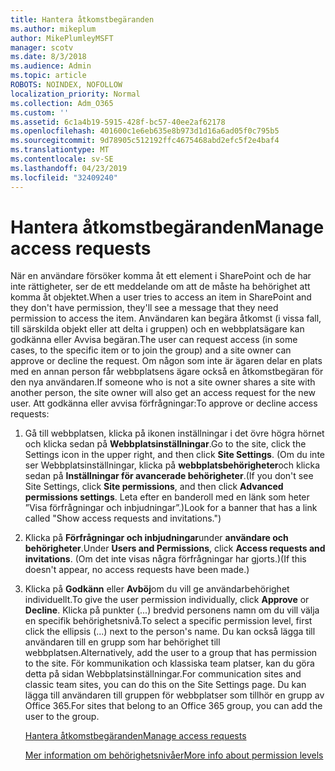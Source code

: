 ```yaml
---
title: Hantera åtkomstbegäranden
ms.author: mikeplum
author: MikePlumleyMSFT
manager: scotv
ms.date: 8/3/2018
ms.audience: Admin
ms.topic: article
ROBOTS: NOINDEX, NOFOLLOW
localization_priority: Normal
ms.collection: Adm_O365
ms.custom: ''
ms.assetid: 6c1a4b19-5915-428f-bc57-40ee2af62178
ms.openlocfilehash: 401600c1e6eb635e8b973d1d16a6ad05f0c795b5
ms.sourcegitcommit: 9d78905c512192ffc4675468abd2efc5f2e4baf4
ms.translationtype: MT
ms.contentlocale: sv-SE
ms.lasthandoff: 04/23/2019
ms.locfileid: "32409240"
---
```

# <a name="manage-access-requests"></a><span data-ttu-id="f4716-102">Hantera åtkomstbegäranden</span><span class="sxs-lookup"><span data-stu-id="f4716-102">Manage access requests</span></span>

<span data-ttu-id="f4716-103">När en användare försöker komma åt ett element i SharePoint och de har inte rättigheter, ser de ett meddelande om att de måste ha behörighet att komma åt objektet.</span><span class="sxs-lookup"><span data-stu-id="f4716-103">When a user tries to access an item in SharePoint and they don't have permission, they'll see a message that they need permission to access the item.</span></span> <span data-ttu-id="f4716-104">Användaren kan begära åtkomst (i vissa fall, till särskilda objekt eller att delta i gruppen) och en webbplatsägare kan godkänna eller Avvisa begäran.</span><span class="sxs-lookup"><span data-stu-id="f4716-104">The user can request access (in some cases, to the specific item or to join the group) and a site owner can approve or decline the request.</span></span> <span data-ttu-id="f4716-105">Om någon som inte är ägaren delar en plats med en annan person får webbplatsens ägare också en åtkomstbegäran för den nya användaren.</span><span class="sxs-lookup"><span data-stu-id="f4716-105">If someone who is not a site owner shares a site with another person, the site owner will also get an access request for the new user.</span></span> <span data-ttu-id="f4716-106">Att godkänna eller avvisa förfrågningar:</span><span class="sxs-lookup"><span data-stu-id="f4716-106">To approve or decline access requests:</span></span>
  
1. <span data-ttu-id="f4716-107">Gå till webbplatsen, klicka på ikonen inställningar i det övre högra hörnet och klicka sedan på **Webbplatsinställningar**.</span><span class="sxs-lookup"><span data-stu-id="f4716-107">Go to the site, click the Settings icon in the upper right, and then click **Site Settings**.</span></span> <span data-ttu-id="f4716-108">(Om du inte ser Webbplatsinställningar, klicka på **webbplatsbehörigheter**och klicka sedan på **Inställningar för avancerade behörigheter**.</span><span class="sxs-lookup"><span data-stu-id="f4716-108">(If you don't see Site Settings, click **Site permissions**, and then click **Advanced permissions settings**.</span></span> <span data-ttu-id="f4716-109">Leta efter en banderoll med en länk som heter ”Visa förfrågningar och inbjudningar”.)</span><span class="sxs-lookup"><span data-stu-id="f4716-109">Look for a banner that has a link called "Show access requests and invitations.")</span></span>
    
2. <span data-ttu-id="f4716-110">Klicka på **Förfrågningar och inbjudningar**under **användare och behörigheter**.</span><span class="sxs-lookup"><span data-stu-id="f4716-110">Under **Users and Permissions**, click **Access requests and invitations**.</span></span> <span data-ttu-id="f4716-111">(Om det inte visas några förfrågningar har gjorts.)</span><span class="sxs-lookup"><span data-stu-id="f4716-111">(If this doesn't appear, no access requests have been made.)</span></span>
    
3. <span data-ttu-id="f4716-112">Klicka på **Godkänn** eller **Avböj**om du vill ge användarbehörighet individuellt.</span><span class="sxs-lookup"><span data-stu-id="f4716-112">To give the user permission individually, click **Approve** or **Decline**.</span></span> <span data-ttu-id="f4716-113">Klicka på punkter (...) bredvid personens namn om du vill välja en specifik behörighetsnivå.</span><span class="sxs-lookup"><span data-stu-id="f4716-113">To select a specific permission level, first click the ellipsis (...) next to the person's name.</span></span> <span data-ttu-id="f4716-114">Du kan också lägga till användaren till en grupp som har behörighet till webbplatsen.</span><span class="sxs-lookup"><span data-stu-id="f4716-114">Alternatively, add the user to a group that has permission to the site.</span></span> <span data-ttu-id="f4716-115">För kommunikation och klassiska team platser, kan du göra detta på sidan Webbplatsinställningar.</span><span class="sxs-lookup"><span data-stu-id="f4716-115">For communication sites and classic team sites, you can do this on the Site Settings page.</span></span> <span data-ttu-id="f4716-116">Du kan lägga till användaren till gruppen för webbplatser som tillhör en grupp av Office 365.</span><span class="sxs-lookup"><span data-stu-id="f4716-116">For sites that belong to an Office 365 group, you can add the user to the group.</span></span>
    
    [<span data-ttu-id="f4716-117">Hantera åtkomstbegäranden</span><span class="sxs-lookup"><span data-stu-id="f4716-117">Manage access requests </span></span>](https://go.microsoft.com/fwlink/?linkid=2008747)
    
    [<span data-ttu-id="f4716-118">Mer information om behörighetsnivåer</span><span class="sxs-lookup"><span data-stu-id="f4716-118">More info about permission levels</span></span>](https://go.microsoft.com/fwlink/?linkid=867071)
    

